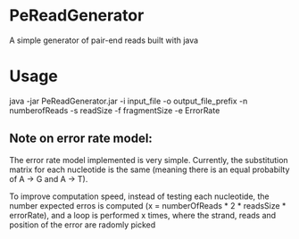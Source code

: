 # PeReadGenerator
A simple generator of pair-end reads built with java 


# Usage 

java -jar PeReadGenerator.jar -i input_file -o output_file_prefix -n numberofReads -s readSize -f fragmentSize -e ErrorRate 


## Note on error rate model: 
The error rate model implemented is very simple. Currently, the substitution matrix for each nucleotide is the same (meaning there is an equal probabilty of A -> G and A -> T).

To improve computation speed, instead of testing each nucleotide, the number expected erros is computed (x = numberOfReads * 2 * readsSize * errorRate), and a loop is performed x times, where the strand, reads and position of the error are radomly picked



